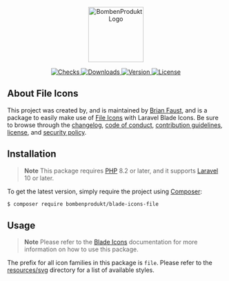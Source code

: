 <p align="center">
    <a href="https://bombenprodukt.com" target="_blank">
        <img src="https://raw.githubusercontent.com/faustbrian/assets/main/logo-text.svg" width="128" alt="BombenProdukt Logo" />
    </a>
</p>

<p align="center">
    <a href="https://github.com/faustbrian/blade-icons-file-icons/actions">
        <img src="https://badge.sh/github/check-runs/BombenProdukt/blade-icons-file-icons" alt="Checks" />
    </a>
    <a href="https://packagist.org/packages/bombenprodukt/blade-icons-file-icons">
        <img src="https://badge.sh/packagist/downloads/BombenProdukt/blade-icons-file-icons" alt="Downloads" />
    </a>
    <a href="https://packagist.org/packages/bombenprodukt/blade-icons-file-icons">
        <img src="https://badge.sh/packagist/version/BombenProdukt/blade-icons-file-icons" alt="Version" />
    </a>
    <a href="https://packagist.org/packages/bombenprodukt/blade-icons-file-icons">
        <img src="https://badge.sh/packagist/license/BombenProdukt/blade-icons-file-icons" alt="License" />
    </a>
</p>

## About File Icons

This project was created by, and is maintained by [Brian Faust](https://github.com/faustbrian), and is a package to easily make use of [File Icons](https://github.com/file-icons/icons) with Laravel Blade Icons. Be sure to browse through the [changelog](CHANGELOG.md), [code of conduct](.github/CODE_OF_CONDUCT.md), [contribution guidelines](.github/CONTRIBUTING.md), [license](LICENSE), and [security policy](.github/SECURITY.md).

## Installation

> **Note**
> This package requires [PHP](https://www.php.net/) 8.2 or later, and it supports [Laravel](https://laravel.com/) 10 or later.

To get the latest version, simply require the project using [Composer](https://getcomposer.org/):

```bash
$ composer require bombenprodukt/blade-icons-file
```

## Usage

> **Note**
> Please refer to the [Blade Icons](https://github.com/faustbrian/blade-icons) documentation for more information on how to use this package.

The prefix for all icon families in this package is `file`. Please refer to the [resources/svg](/resources/svg) directory for a list of available styles.
